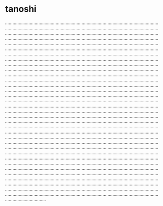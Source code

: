 # tanoshi
.........................................................................................................................................................................................................................................................................................................................................................................................................................................................................................................................................................................................................................................................................................................................................................................................................................................................................................................................................................................................................................................................................................................................................................................................................................................................................................................................................................................................................................................................................................................................................................................................................................................................................................................................................................................................................................................................................................................................................................................................................................................................................................................................................................................................................................................................................................................................................................................................................................................................................................................................................................................................................................................................................................................................................................................................................................................................................................................................................................................................................................................................................................................................................................................................................................................................................................................................................................................................................................................................................................................................................................................................................................................................................................................................................................................................................................................................................................................................................................................................................................................................................................................................................................................................................................................................................................................................................................................................................................